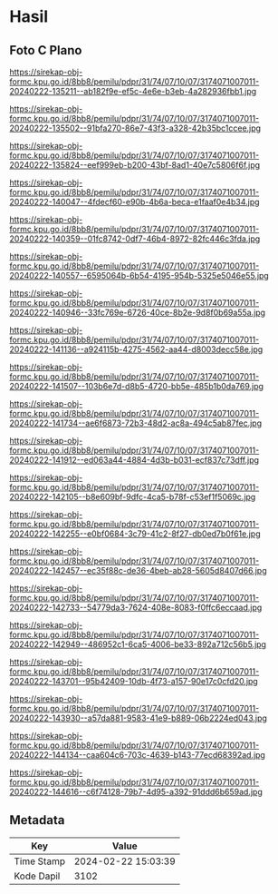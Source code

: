 # Hasil

## Foto C Plano

https://sirekap-obj-formc.kpu.go.id/8bb8/pemilu/pdpr/31/74/07/10/07/3174071007011-20240222-135211--ab182f9e-ef5c-4e6e-b3eb-4a282936fbb1.jpg

https://sirekap-obj-formc.kpu.go.id/8bb8/pemilu/pdpr/31/74/07/10/07/3174071007011-20240222-135502--91bfa270-86e7-43f3-a328-42b35bc1ccee.jpg

https://sirekap-obj-formc.kpu.go.id/8bb8/pemilu/pdpr/31/74/07/10/07/3174071007011-20240222-135824--eef999eb-b200-43bf-8ad1-40e7c5806f6f.jpg

https://sirekap-obj-formc.kpu.go.id/8bb8/pemilu/pdpr/31/74/07/10/07/3174071007011-20240222-140047--4fdecf60-e90b-4b6a-beca-e1faaf0e4b34.jpg

https://sirekap-obj-formc.kpu.go.id/8bb8/pemilu/pdpr/31/74/07/10/07/3174071007011-20240222-140359--01fc8742-0df7-46b4-8972-82fc446c3fda.jpg

https://sirekap-obj-formc.kpu.go.id/8bb8/pemilu/pdpr/31/74/07/10/07/3174071007011-20240222-140557--6595064b-6b54-4195-954b-5325e5046e55.jpg

https://sirekap-obj-formc.kpu.go.id/8bb8/pemilu/pdpr/31/74/07/10/07/3174071007011-20240222-140946--33fc769e-6726-40ce-8b2e-9d8f0b69a55a.jpg

https://sirekap-obj-formc.kpu.go.id/8bb8/pemilu/pdpr/31/74/07/10/07/3174071007011-20240222-141136--a924115b-4275-4562-aa44-d8003decc58e.jpg

https://sirekap-obj-formc.kpu.go.id/8bb8/pemilu/pdpr/31/74/07/10/07/3174071007011-20240222-141507--103b6e7d-d8b5-4720-bb5e-485b1b0da769.jpg

https://sirekap-obj-formc.kpu.go.id/8bb8/pemilu/pdpr/31/74/07/10/07/3174071007011-20240222-141734--ae6f6873-72b3-48d2-ac8a-494c5ab87fec.jpg

https://sirekap-obj-formc.kpu.go.id/8bb8/pemilu/pdpr/31/74/07/10/07/3174071007011-20240222-141912--ed063a44-4884-4d3b-b031-ecf837c73dff.jpg

https://sirekap-obj-formc.kpu.go.id/8bb8/pemilu/pdpr/31/74/07/10/07/3174071007011-20240222-142105--b8e609bf-9dfc-4ca5-b78f-c53ef1f5069c.jpg

https://sirekap-obj-formc.kpu.go.id/8bb8/pemilu/pdpr/31/74/07/10/07/3174071007011-20240222-142255--e0bf0684-3c79-41c2-8f27-db0ed7b0f61e.jpg

https://sirekap-obj-formc.kpu.go.id/8bb8/pemilu/pdpr/31/74/07/10/07/3174071007011-20240222-142457--ec35f88c-de36-4beb-ab28-5605d8407d66.jpg

https://sirekap-obj-formc.kpu.go.id/8bb8/pemilu/pdpr/31/74/07/10/07/3174071007011-20240222-142733--54779da3-7624-408e-8083-f0ffc6eccaad.jpg

https://sirekap-obj-formc.kpu.go.id/8bb8/pemilu/pdpr/31/74/07/10/07/3174071007011-20240222-142949--486952c1-6ca5-4006-be33-892a712c56b5.jpg

https://sirekap-obj-formc.kpu.go.id/8bb8/pemilu/pdpr/31/74/07/10/07/3174071007011-20240222-143701--95b42409-10db-4f73-a157-90e17c0cfd20.jpg

https://sirekap-obj-formc.kpu.go.id/8bb8/pemilu/pdpr/31/74/07/10/07/3174071007011-20240222-143930--a57da881-9583-41e9-b889-06b2224ed043.jpg

https://sirekap-obj-formc.kpu.go.id/8bb8/pemilu/pdpr/31/74/07/10/07/3174071007011-20240222-144134--caa604c6-703c-4639-b143-77ecd68392ad.jpg

https://sirekap-obj-formc.kpu.go.id/8bb8/pemilu/pdpr/31/74/07/10/07/3174071007011-20240222-144616--c6f74128-79b7-4d95-a392-91ddd6b659ad.jpg


## Metadata

| Key        | Value               |
| ---------- | ------------------- |
| Time Stamp | 2024-02-22 15:03:39 |
| Kode Dapil | 3102                |




